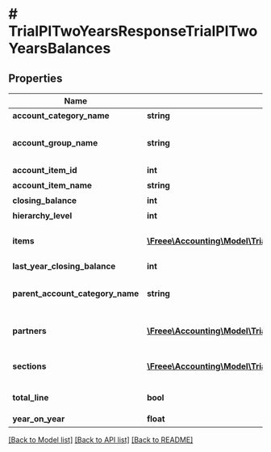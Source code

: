# # TrialPlTwoYearsResponseTrialPlTwoYearsBalances

## Properties

Name | Type | Description | Notes
------------ | ------------- | ------------- | -------------
**account_category_name** | **string** | 勘定科目カテゴリー名 | [optional] 
**account_group_name** | **string** | 決算書表示名(account_item_display_type:group指定時に決算書表示名の時のみ含まれる) | [optional] 
**account_item_id** | **int** | 勘定科目ID(勘定科目の時のみ含まれる) | [optional] 
**account_item_name** | **string** | 勘定科目名(勘定科目の時のみ含まれる) | [optional] 
**closing_balance** | **int** | 期末残高 | [optional] 
**hierarchy_level** | **int** | 階層レベル | [optional] 
**items** | [**\Freee\Accounting\Model\TrialBsTwoYearsResponseTrialBsTwoYearsItems[]**](TrialBsTwoYearsResponseTrialBsTwoYearsItems.md) | breakdown_display_type:item, account_item_display_type:account_item指定時のみ含まれる | [optional] 
**last_year_closing_balance** | **int** | 前年度期末残高 | [optional] 
**parent_account_category_name** | **string** | 上位勘定科目カテゴリー名(勘定科目カテゴリーの時のみ、上層が存在する場合含まれる) | [optional] 
**partners** | [**\Freee\Accounting\Model\TrialBsTwoYearsResponseTrialBsTwoYearsPartners[]**](TrialBsTwoYearsResponseTrialBsTwoYearsPartners.md) | breakdown_display_type:partner, account_item_display_type:account_item指定時のみ含まれる | [optional] 
**sections** | [**\Freee\Accounting\Model\TrialPlTwoYearsResponseTrialPlTwoYearsSections[]**](TrialPlTwoYearsResponseTrialPlTwoYearsSections.md) | breakdown_display_type:section, account_item_display_type:account_item指定時のみ含まれる | [optional] 
**total_line** | **bool** | 合計行(勘定科目カテゴリーの時のみ含まれる) | [optional] 
**year_on_year** | **float** | 前年比 | [optional] 

[[Back to Model list]](../../README.md#documentation-for-models) [[Back to API list]](../../README.md#documentation-for-api-endpoints) [[Back to README]](../../README.md)


